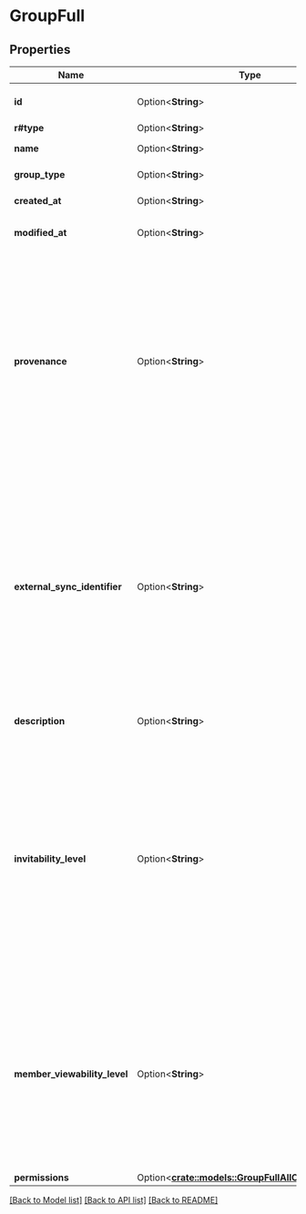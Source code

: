 # GroupFull

## Properties

Name | Type | Description | Notes
------------ | ------------- | ------------- | -------------
**id** | Option<**String**> | The unique identifier for this object | [optional]
**r#type** | Option<**String**> | `group` | [optional]
**name** | Option<**String**> | The name of the group | [optional]
**group_type** | Option<**String**> | The type of the group. | [optional]
**created_at** | Option<**String**> | When the group object was created | [optional]
**modified_at** | Option<**String**> | When the group object was last modified | [optional]
**provenance** | Option<**String**> | Keeps track of which external source this group is coming from (e.g. \"Active Directory\", \"Google Groups\", \"Facebook Groups\").  Setting this will also prevent Box users from editing the group name and its members directly via the Box web application. This is desirable for one-way syncing of groups. | [optional]
**external_sync_identifier** | Option<**String**> | An arbitrary identifier that can be used by external group sync tools to link this Box Group to an external group. Example values of this field could be an Active Directory Object ID or a Google Group ID.  We recommend you use of this field in order to avoid issues when group names are updated in either Box or external systems. | [optional]
**description** | Option<**String**> | Human readable description of the group. | [optional]
**invitability_level** | Option<**String**> | Specifies who can invite the group to collaborate on items.  When set to `admins_only` the enterprise admin, co-admins, and the group's admin can invite the group.  When set to `admins_and_members` all the admins listed above and group members can invite the group.  When set to `all_managed_users` all managed users in the enterprise can invite the group. | [optional]
**member_viewability_level** | Option<**String**> | Specifies who can view the members of the group (Get Memberships for Group).  * `admins_only` - the enterprise admin, co-admins, group's   group admin * `admins_and_members` - all admins and group members * `all_managed_users` - all managed users in the   enterprise | [optional]
**permissions** | Option<[**crate::models::GroupFullAllOfPermissions**](Group_Full_allOf_permissions.md)> |  | [optional]

[[Back to Model list]](../README.md#documentation-for-models) [[Back to API list]](../README.md#documentation-for-api-endpoints) [[Back to README]](../README.md)


